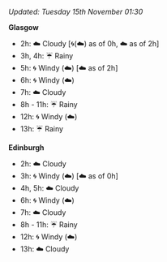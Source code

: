 *Updated: Tuesday 15th November 01:30*

**Glasgow**

* 2h: :cloud: Cloudy [:cyclone:(:cloud:) as of 0h, :cloud: as of 2h]
* 3h, 4h: :umbrella: Rainy
* 5h: :cyclone: Windy (:cloud:) [:cloud: as of 2h]
* 6h: :cyclone: Windy (:cloud:)
* 7h: :cloud: Cloudy
* 8h - 11h: :umbrella: Rainy
* 12h: :cyclone: Windy (:cloud:)
* 13h: :umbrella: Rainy

**Edinburgh**

* 2h: :cloud: Cloudy
* 3h: :cyclone: Windy (:cloud:) [:cloud: as of 0h]
* 4h, 5h: :cloud: Cloudy
* 6h: :cyclone: Windy (:cloud:)
* 7h: :cloud: Cloudy
* 8h - 11h: :umbrella: Rainy
* 12h: :cyclone: Windy (:cloud:)
* 13h: :cloud: Cloudy
